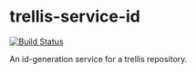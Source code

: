 # trellis-service-id

[![Build Status](https://travis-ci.org/acoburn/trellis-service-id.png?branch=master)](https://travis-ci.org/acoburn/trellis-service-id)

An id-generation service for a trellis repository.
